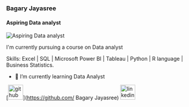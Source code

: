 ### Bagary Jayasree
#### Aspiring Data analyst 
![Aspiring Data analyst ](https://media.licdn.com/dms/image/D5616AQEGH568bjo_KQ/profile-displaybackgroundimage-shrink_200_800/0/1682459638394?e=2147483647&v=beta&t=q788JreR5vIeHFu5b9eUiojSZk7Re3UubBYV_xubw_I)

I'm currently pursuing a course on Data analyst 

Skills: Excel | SQL | Microsoft Power BI | Tableau | Python | R language | Business Statistics.

- 🌱 I’m currently learning Data Analyst  


[<img src='https://cdn.jsdelivr.net/npm/simple-icons@3.0.1/icons/github.svg' alt='github' height='40'>](https://github.com/ Bagary Jayasree)  [<img src='https://cdn.jsdelivr.net/npm/simple-icons@3.0.1/icons/linkedin.svg' alt='linkedin' height='40'>](https://www.linkedin.com/in/https://www.linkedin.com/in/bagary-jayasree-66a3a122a//)  
